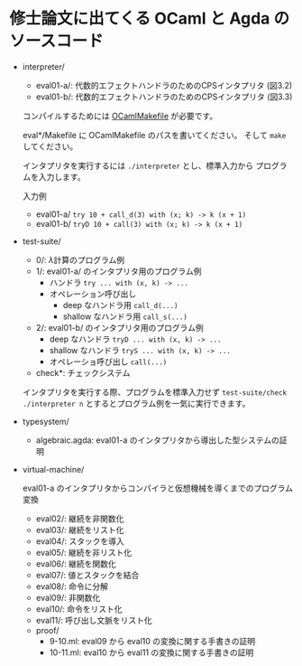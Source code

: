 # 修士論文に出てくる OCaml と Agda のソースコード

- interpreter/
  - eval01-a/: 代数的エフェクトハンドラのためのCPSインタプリタ (図3.2)
  - eval01-b/: 代数的エフェクトハンドラのためのCPSインタプリタ (図3.3)
  
  コンパイルするためには [OCamlMakefile](http://www.ocaml.info/software.html#build_tools) が必要です。
  
  eval*/Makefile に OCamlMakefile のパスを書いてください。 
  そして `make` してください。
  
  インタプリタを実行するには `./interpreter` とし、標準入力から プログラムを入力します。
  
  入力例
  - eval01-a/ `try 10 + call_d(3) with (x; k) -> k (x + 1)`
  - eval01-b/ `tryD 10 + call(3) with (x; k) -> k (x + 1)`
  
  
- test-suite/
  - 0/: $\lambda$計算のプログラム例
  - 1/: eval01-a/ のインタプリタ用のプログラム例
    - ハンドラ `try ... with (x, k) -> ...`
    - オペレーション呼び出し 
      - deep なハンドラ用 `call_d(...)`
      - shallow なハンドラ用 `call_s(...)`
  - 2/: eval01-b/ のインタプリタ用のプログラム例
    - deep なハンドラ `tryD ... with (x, k) -> ...`
    - shallow なハンドラ `tryS ... with (x, k) -> ...`
    - オペレーショ呼び出し `call(...)`
  - check*: チェックシステム
    
  インタプリタを実行する際、プログラムを標準入力せず `test-suite/check ./interpreter n` とするとプログラム例を一気に実行できます。
    
- typesystem/
  - algebraic.agda: eval01-a のインタプリタから導出した型システムの証明
  
- virtual-machine/

  eval01-a のインタプリタからコンパイラと仮想機械を導くまでのプログラム変換
  
  - eval02/: 継続を非関数化
  - eval03/: 継続をリスト化
  - eval04/: スタックを導入
  - eval05/: 継続を非リスト化
  - eval06/: 継続を関数化
  - eval07/: 値とスタックを結合
  - eval08/: 命令に分解
  - eval09/: 非関数化
  - eval10/: 命令をリスト化
  - eval11/: 呼び出し文脈をリスト化
  - proof/
    - 9-10.ml: eval09 から eval10 の変換に関する手書きの証明
    - 10-11.ml: eval10 から eval11 の変換に関する手書きの証明
